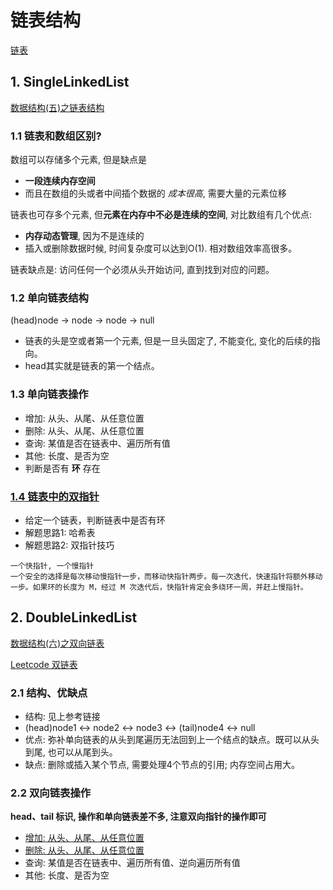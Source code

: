 # 链表结构

[链表](https://www.ranxiaolang.com/static/python_algorithm/chapter3/index.html)
## 1. SingleLinkedList
[数据结构(五)之链表结构](https://www.jianshu.com/p/7a2d072a6c3e)

### 1.1 链表和数组区别?
数组可以存储多个元素, 但是缺点是
- **一段连续内存空间**
- 而且在数组的头或者中间插个数据的 *成本很高*, 需要大量的元素位移

链表也可存多个元素, 但**元素在内存中不必是连续的空间**, 对比数组有几个优点:
- **内存动态管理**, 因为不是连续的 
- 插入或删除数据时候, 时间复杂度可以达到O(1). 相对数组效率高很多。

链表缺点是: 访问任何一个必须从头开始访问, 直到找到对应的问题。
  
### 1.2 单向链表结构
(head)node -> node -> node -> null
- 链表的头是空或者第一个元素, 但是一旦头固定了, 不能变化, 变化的后续的指向。
- head其实就是链表的第一个结点。

### 1.3 单向链表操作
- 增加: 从头、从尾、从任意位置
- 删除: 从头、从尾、从任意位置
- 查询: 某值是否在链表中、遍历所有值
- 其他: 长度、是否为空
- 判断是否有 **环** 存在

### [1.4 链表中的双指针](https://leetcode-cn.com/explore/learn/card/linked-list/194/two-pointer-technique/743/)
- 给定一个链表，判断链表中是否有环
- 解题思路1: 哈希表
- 解题思路2: 双指针技巧
```
一个快指针, 一个慢指针
一个安全的选择是每次移动慢指针一步，而移动快指针两步。每一次迭代，快速指针将额外移动一步。如果环的长度为 M，经过 M 次迭代后，快指针肯定会多绕环一周，并赶上慢指针。
```

## 2. DoubleLinkedList
[数据结构(六)之双向链表](https://www.jianshu.com/p/fb5a4169a618)

[Leetcode 双链表](https://leetcode-cn.com/explore/learn/card/linked-list/196/doubly-linked-list/756/)

### 2.1 结构、优缺点
- 结构: 见上参考链接
- (head)node1 <-> node2 <-> node3 <-> (tail)node4 <-> null
- 优点: 弥补单向链表的从头到尾遍历无法回到上一个结点的缺点。既可以从头到尾, 也可以从尾到头。
- 缺点: 删除或插入某个节点, 需要处理4个节点的引用; 内存空间占用大。

### 2.2 双向链表操作
**head、tail 标识, 操作和单向链表差不多, 注意双向指针的操作即可**
- [增加: 从头、从尾、从任意位置](https://leetcode-cn.com/explore/learn/card/linked-list/196/doubly-linked-list/757/)
- [删除: 从头、从尾、从任意位置](https://leetcode-cn.com/explore/learn/card/linked-list/196/doubly-linked-list/758/)
- 查询: 某值是否在链表中、遍历所有值、逆向遍历所有值
- 其他: 长度、是否为空
